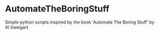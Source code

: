 # AutomateTheBoringStuff
Simple python scripts inspired by the book 'Automate The Boring Stuff' by Al Sweigart
